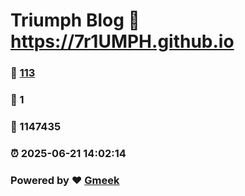# Triumph Blog :link: https://7r1UMPH.github.io 
### :page_facing_up: [113](https://7r1UMPH.github.io/tag.html) 
### :speech_balloon: 1 
### :hibiscus: 1147435 
### :alarm_clock: 2025-06-21 14:02:14 
### Powered by :heart: [Gmeek](https://github.com/Meekdai/Gmeek)
